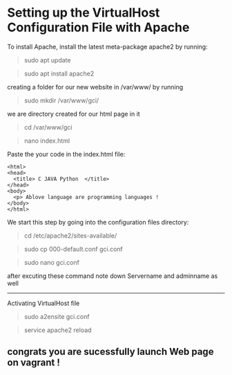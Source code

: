 # Setting up the VirtualHost Configuration File with Apache
To install Apache, install the latest meta-package apache2 by running:

> sudo apt update

> sudo apt install apache2

creating a folder for our new website in /var/www/ by running

> sudo mkdir /var/www/gci/

we are directory created for our html page in it

> cd /var/www/gci

> nano index.html

Paste the your code in the index.html file:

```
<html>
<head>
  <title> C JAVA Python  </title>
</head>
<body>
  <p> Ablove language are programming languages !
</body>
</html>

```
We start this step by going into the configuration files directory:

> cd /etc/apache2/sites-available/

> sudo cp 000-default.conf gci.conf

> sudo nano gci.conf 

after excuting these command note down Servername and adminname as well 

--------------------------------------------------------------------------

Activating VirtualHost file

> sudo a2ensite gci.conf

> service apache2 reload

## congrats you are sucessfully launch Web page on  vagrant !
